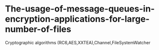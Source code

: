 # The-usage-of-message-queues-in-encryption-applications-for-large-number-of-files
Cryptographic algorithms (RC6,AES,XXTEA),Channel,FileSystemWatcher
